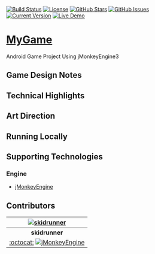 [![Build Status](https://travis-ci.org/SkidRunner/mygame.svg?branch=master)](https://travis-ci.org/SkidRunner/MyGame) [![License](https://img.shields.io/badge/License-BSD%203--Clause-blue.svg)](https://opensource.org/licenses/BSD-3-Clause) [![GitHub Stars](https://img.shields.io/github/stars/SkidRunner/MyGame.svg)](https://github.com/SkidRunner/MyGame/stargazers)
[![GitHub Issues](https://img.shields.io/github/issues/SkidRunner/MonkeyZone.svg)](https://github.com/SkidRunner/MonkeyZone/issues) [![Current Version](https://img.shields.io/badge/version-1.0.0-green.svg)](https://github.com/SkidRunner/MonkeyZone) [![Live Demo](https://img.shields.io/badge/demo-online-red.svg)]()

# [MyGame](https://skidrunner.github.io/mygame/)
Android Game Project Using jMonkeyEngine3

## Game Design Notes

## Technical Highlights

## Art Direction

## Running Locally

## Supporting Technologies
### Engine
* [jMonkeyEngine](http://jmonkeyengine.org/)

## Contributors

| [![skidrunner](https://github.com/skidrunner.png?size=100)](https://hub.jmonkeyengine.org/users/skidrunner) |
|:---:|
| **skidrunner** |
| [:octocat:](https://github.com/skidrunner) [![jMonkeyEngine](https://avatars0.githubusercontent.com/u/1562906?v=3&s=20)](https://hub.jmonkeyengine.org/users/skidrunner) |
